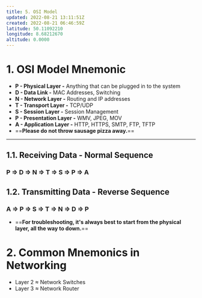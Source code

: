 ```yaml
---
title: 5. OSI Model
updated: 2022-08-21 13:11:51Z
created: 2022-08-21 06:46:59Z
latitude: 50.11092210
longitude: 8.68212670
altitude: 0.0000
---
```


# 1\. OSI Model Mnemonic

- **P - Physical Layer -** Anything that can be plugged in to the system
- **D - Data Link -** MAC Addresses, Switching
- **N - Network Layer -** Routing and IP addresses
- **T - Transport Layer -** TCP/UDP
- **S - Session Layer -** Session Management
- **P - Presentation Layer -** WMV, JPEG, MOV
- **A - Application Layer -** HTTP, HTTPS, SMTP, FTP, TFTP
- ==**Please do not throw sausage pizza away.**==

* * *

## 1.1. Receiving Data - Normal Sequence

### P ⇒ D ⇒ N ⇒ T ⇒ S ⇒ P ⇒ A

## 1.2. Transmitting Data - Reverse Sequence

### A ⇒ P ⇒ S ⇒ T ⇒ N ⇒ D ⇒ P

- ==**For troubleshooting, it's always best to start from the physical layer, all the way to down.**==

# 2\. Common Mnemonics in Networking

- Layer 2 ≈ Network Switches
- Layer 3 ≈ Network Router